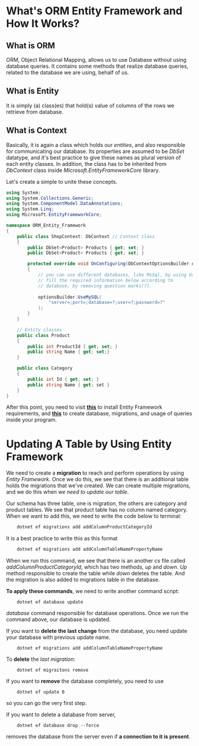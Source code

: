 # What's ORM Entity Framework and How It Works?

## What is ORM
ORM, Object Relational Mapping, allows us to use Database without using database queries. It contains some methods that realize database queries, related to the database we are using, behalf of us.

## What is Entity
It is simply (a) class(es) that hold(s) value of columns of the rows we retrieve from database. 

## What is Context
Basically, it is again a class which holds our *entities*, and also responsible for communicating our database. Its properties are assumed to be *DbSet* datatype, and it's best practice to give these names as plural version of each entity classes. In addition, the class has to be inherited from *DbContext* class inside *Microsoft.EntityFrameworkCore* library.

Let's create a simple to unite these concepts.

```CS
using System;
using System.Collections.Generic;
using System.ComponentModel.DataAnnotations;
using System.Linq;
using Microsoft.EntityFrameworkCore;

namespace ORM_Entity_Framework
{
    public class ShopContext: DbContext // Context class
    {
        public DbSet<Product> Products { get; set; }
        public DbSet<Product> Products { get; set; }

        protected override void OnConfiguring(DbContextOptionsBuilder optionsBuilder) // method responsible for communicatin db.
        {
            // you can use different databases, like MsSql, by using UseMsSql
            // fill the required information below according to 
            // database, by removing question marks(?).
            
            optionsBuilder.UseMySQL(
                "server=;port=;database=?;user=?;password=?"
            );
        }
    }

    // Entity classes
    public class Product
    {
        public int ProductId { get; set; }
        public string Name { get; set;}
    }

    public class Category
    {
        public int Id { get; set; }
        public string Name { get; set }
    }
}
```

After this point, you need to visit **[this](https://docs.microsoft.com/en-us/ef/core/get-started/overview/install)** to install Entity Framework requirements, and **[this](https://docs.microsoft.com/en-us/ef/core/get-started/overview/first-app?tabs=netcore-cli)** to create database, migrations, and usage of queries inside your program.


# Updating A Table by Using Entity Framework
We need to create a **migration** to reach and perform operations by using *Entity Framework*. Once we do this, we see that there is an additional table holds the migrations that we've created. We can create multiple migrations, and we do this when *we need to update our table*.

Our schema has three table, one is migration, the others are category and product tables. We see that product table has no column named category. When we want to add this, we need to write the code below to terminal:

```sh
    dotnet ef migrations add addColumnProductCategoryId
```

It is a best practice to write this as this format
```bash
    dotnet ef migrations add addColumnTableNamePropertyName
```

When we run this command, we see that there is an another cs file called *addColumnProductCategoryId*, which has two methods, *up* and *down*. *Up* method responsible to create the table while *down* deletes the table. And the migration is also added to migrations table in the database.

**To apply these commands**, we need to write another command script:
```
    dotnet ef database update
```

*database* command responsible for database operations. Once we run the command above, our database is updated.

If you want to **delete the last change** from the database, you need update your database with previous update name.
```
    dotnet ef migrations add addColumnTableNamePropertyName
```

To **delete** the *last migration*:
```
    dotnet ef migraitons remove
```

If you want to **remove** the database completely, you need to use
```
    dotnet ef update 0
```
so you can go the very first step.

If you want to delete a database from server,
```
    dotnet ef database drop --force
```
removes the database from the server even if **a connection to it is present**.
